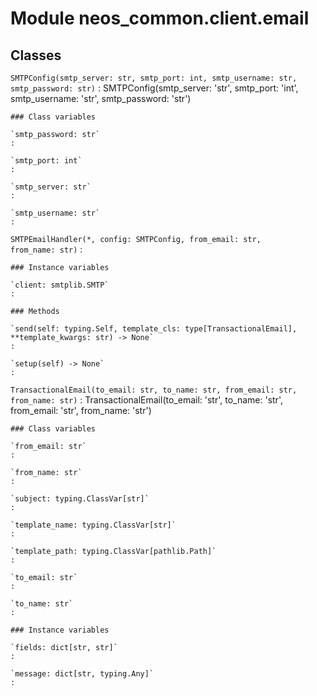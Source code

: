 Module neos_common.client.email
===============================

Classes
-------

`SMTPConfig(smtp_server: str, smtp_port: int, smtp_username: str, smtp_password: str)`
:   SMTPConfig(smtp_server: 'str', smtp_port: 'int', smtp_username: 'str', smtp_password: 'str')

    ### Class variables

    `smtp_password: str`
    :

    `smtp_port: int`
    :

    `smtp_server: str`
    :

    `smtp_username: str`
    :

`SMTPEmailHandler(*, config: SMTPConfig, from_email: str, from_name: str)`
:   

    ### Instance variables

    `client: smtplib.SMTP`
    :

    ### Methods

    `send(self: typing.Self, template_cls: type[TransactionalEmail], **template_kwargs: str) ‑> None`
    :

    `setup(self) ‑> None`
    :

`TransactionalEmail(to_email: str, to_name: str, from_email: str, from_name: str)`
:   TransactionalEmail(to_email: 'str', to_name: 'str', from_email: 'str', from_name: 'str')

    ### Class variables

    `from_email: str`
    :

    `from_name: str`
    :

    `subject: typing.ClassVar[str]`
    :

    `template_name: typing.ClassVar[str]`
    :

    `template_path: typing.ClassVar[pathlib.Path]`
    :

    `to_email: str`
    :

    `to_name: str`
    :

    ### Instance variables

    `fields: dict[str, str]`
    :

    `message: dict[str, typing.Any]`
    :
